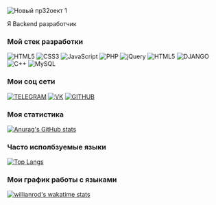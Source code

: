 ![Новый пр32оект 1](https://user-images.githubusercontent.com/93602867/227731178-770541d8-71ea-4396-bb31-1dd0eec5fe99.png)

Я Backend разработчик

### Мой стек разработки

![HTML5](https://img.shields.io/badge/-HTML5-595959?style=for-the-badge&logo=html5) ![CSS3](https://img.shields.io/badge/-CSS3-595959?style=for-the-badge&logo=css3) ![JavaScript](https://img.shields.io/badge/-JavaScript-595959?style=for-the-badge&logo=javascript) ![PHP](https://img.shields.io/badge/-PHP-595959?style=for-the-badge&logo=php) ![jQuery](https://img.shields.io/badge/-jQuery-595959?style=for-the-badge&logo=jquery) ![HTML5](https://img.shields.io/badge/-Python-595959?style=for-the-badge&logo=python) ![DJANGO](https://img.shields.io/badge/-Django-595959?style=for-the-badge&logo=django) ![C++](https://img.shields.io/badge/-C++-595959?style=for-the-badge&logo=C%2b%2b) ![MySQL](https://img.shields.io/badge/-MySQL-595959?style=for-the-badge&logo=mysql)

### Мои соц сети

<a href="https://t.me/DanilChagarnoy">![TELEGRAM](https://img.shields.io/badge/-telegram-595959?style=for-the-badge&logo=telegram)</a> <a href="https://vk.com/danilggh">![VK](https://img.shields.io/badge/-VK-595959?style=for-the-badge&logo=vk)</a> <a href="https://github.com/Danil148">![GITHUB](https://img.shields.io/badge/-GUTHUB-595959?style=for-the-badge&logo=github)</a>

### Моя статистика

[![Anurag's GitHub stats](https://github-readme-stats.vercel.app/api?username=Danil148&show_icons=true&theme=dark)](https://github.com/anuraghazra/github-readme-stats)

### Часто исполбзуемые языки

[![Top Langs](https://github-readme-stats.vercel.app/api/top-langs/?username=Danil148&layout=compact)](https://github.com/anuraghazra/github-readme-stats)

### Мои график работы с языками
[![willianrod's wakatime stats](https://github-readme-stats.vercel.app/api/wakatime?username=Danil148)](https://wakatime.com/@Danil148)
